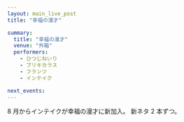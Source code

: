 ```yaml
---
layout: main_live_post
title: "幸福の漫才"

summary:
  title: "幸福の漫才"
  venue: "外箱"
  performers:
    - ひつじねいり
    - ブリキカラス
    - フランツ
    - インテイク

next_events:
---
```


8 月からインテイクが幸福の漫才に新加入。
新ネタ 2 本ずつ。
